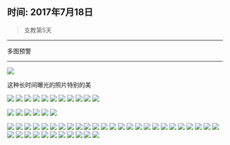 <link href="../../../css/style.css" rel="stylesheet" >

## 时间: 2017年7月18日

> 支教第5天

---

多图预警

---

![](https://yumiao-static.oss-cn-beijing.aliyuncs.com/image/2017/07/18/IMG_0639.JPG)

这种长时间曝光的照片特别的美

![](https://yumiao-static.oss-cn-beijing.aliyuncs.com/image/2017/07/18/IMG_0640.jpg)
![](https://yumiao-static.oss-cn-beijing.aliyuncs.com/image/2017/07/18/IMG_0641.jpg)
![](https://yumiao-static.oss-cn-beijing.aliyuncs.com/image/2017/07/18/IMG_0642.jpg)
![](https://yumiao-static.oss-cn-beijing.aliyuncs.com/image/2017/07/18/IMG_0643.jpg)
![](https://yumiao-static.oss-cn-beijing.aliyuncs.com/image/2017/07/18/IMG_0644.jpg)
![](https://yumiao-static.oss-cn-beijing.aliyuncs.com/image/2017/07/18/IMG_0645.jpg)
![](https://yumiao-static.oss-cn-beijing.aliyuncs.com/image/2017/07/18/IMG_0646.jpg)
![](https://yumiao-static.oss-cn-beijing.aliyuncs.com/image/2017/07/18/IMG_0647.jpg)
![](https://yumiao-static.oss-cn-beijing.aliyuncs.com/image/2017/07/18/IMG_0648.jpg)
![](https://yumiao-static.oss-cn-beijing.aliyuncs.com/image/2017/07/18/IMG_0649.jpg)
![](https://yumiao-static.oss-cn-beijing.aliyuncs.com/image/2017/07/18/IMG_0650.jpg)

![](https://yumiao-static.oss-cn-beijing.aliyuncs.com/image/2017/07/18/IMG_0651.jpg)
![](https://yumiao-static.oss-cn-beijing.aliyuncs.com/image/2017/07/18/IMG_0652.jpg)
![](https://yumiao-static.oss-cn-beijing.aliyuncs.com/image/2017/07/18/IMG_0653.jpg)
![](https://yumiao-static.oss-cn-beijing.aliyuncs.com/image/2017/07/18/IMG_0654.jpg)
![](https://yumiao-static.oss-cn-beijing.aliyuncs.com/image/2017/07/18/IMG_0655.jpg)
![](https://yumiao-static.oss-cn-beijing.aliyuncs.com/image/2017/07/18/IMG_0656.jpg)


![](https://yumiao-static.oss-cn-beijing.aliyuncs.com/image/2017/07/18/IMG_0815.PNG)
![](https://yumiao-static.oss-cn-beijing.aliyuncs.com/image/2017/07/18/IMG_0816.JPG)
![](https://yumiao-static.oss-cn-beijing.aliyuncs.com/image/2017/07/18/IMG_0817.JPG)
![](https://yumiao-static.oss-cn-beijing.aliyuncs.com/image/2017/07/18/IMG_0818.JPG)
![](https://yumiao-static.oss-cn-beijing.aliyuncs.com/image/2017/07/18/IMG_0819.JPG)
![](https://yumiao-static.oss-cn-beijing.aliyuncs.com/image/2017/07/18/IMG_0820.JPG)
![](https://yumiao-static.oss-cn-beijing.aliyuncs.com/image/2017/07/18/IMG_0821.JPG)
![](https://yumiao-static.oss-cn-beijing.aliyuncs.com/image/2017/07/18/IMG_0822.JPG)
![](https://yumiao-static.oss-cn-beijing.aliyuncs.com/image/2017/07/18/IMG_0823.JPG)
![](https://yumiao-static.oss-cn-beijing.aliyuncs.com/image/2017/07/18/IMG_0824.JPG)
![](https://yumiao-static.oss-cn-beijing.aliyuncs.com/image/2017/07/18/IMG_0825.PNG)
![](https://yumiao-static.oss-cn-beijing.aliyuncs.com/image/2017/07/18/IMG_0826.PNG)
![](https://yumiao-static.oss-cn-beijing.aliyuncs.com/image/2017/07/18/IMG_0827.PNG)
![](https://yumiao-static.oss-cn-beijing.aliyuncs.com/image/2017/07/18/IMG_0828.JPG)
![](https://yumiao-static.oss-cn-beijing.aliyuncs.com/image/2017/07/18/IMG_0829.JPG)
![](https://yumiao-static.oss-cn-beijing.aliyuncs.com/image/2017/07/18/IMG_0830.JPG)
![](https://yumiao-static.oss-cn-beijing.aliyuncs.com/image/2017/07/18/IMG_0831.JPG)
![](https://yumiao-static.oss-cn-beijing.aliyuncs.com/image/2017/07/18/IMG_0832.JPG)
![](https://yumiao-static.oss-cn-beijing.aliyuncs.com/image/2017/07/18/IMG_0833.JPG)
![](https://yumiao-static.oss-cn-beijing.aliyuncs.com/image/2017/07/18/IMG_0834.JPG)
![](https://yumiao-static.oss-cn-beijing.aliyuncs.com/image/2017/07/18/IMG_0835.JPG)
![](https://yumiao-static.oss-cn-beijing.aliyuncs.com/image/2017/07/18/IMG_0836.JPG)
![](https://yumiao-static.oss-cn-beijing.aliyuncs.com/image/2017/07/18/IMG_0837.PNG)
![](https://yumiao-static.oss-cn-beijing.aliyuncs.com/image/2017/07/18/IMG_0838.JPG)
![](https://yumiao-static.oss-cn-beijing.aliyuncs.com/image/2017/07/18/IMG_0839.JPG)
![](https://yumiao-static.oss-cn-beijing.aliyuncs.com/image/2017/07/18/IMG_0840.JPG)
![](https://yumiao-static.oss-cn-beijing.aliyuncs.com/image/2017/07/18/IMG_0841.JPG)
![](https://yumiao-static.oss-cn-beijing.aliyuncs.com/image/2017/07/18/IMG_0842.JPG)
![](https://yumiao-static.oss-cn-beijing.aliyuncs.com/image/2017/07/18/IMG_0843.JPG)
![](https://yumiao-static.oss-cn-beijing.aliyuncs.com/image/2017/07/18/IMG_0844.PNG)
![](https://yumiao-static.oss-cn-beijing.aliyuncs.com/image/2017/07/18/IMG_0845.JPG)
![](https://yumiao-static.oss-cn-beijing.aliyuncs.com/image/2017/07/18/IMG_0846.JPG)
![](https://yumiao-static.oss-cn-beijing.aliyuncs.com/image/2017/07/18/IMG_0847.JPG)
![](https://yumiao-static.oss-cn-beijing.aliyuncs.com/image/2017/07/18/IMG_0848.JPG)
![](https://yumiao-static.oss-cn-beijing.aliyuncs.com/image/2017/07/18/IMG_0849.JPG)
![](https://yumiao-static.oss-cn-beijing.aliyuncs.com/image/2017/07/18/IMG_0850.JPG)

<script src="../../../js/x-oss-process.js"></script>